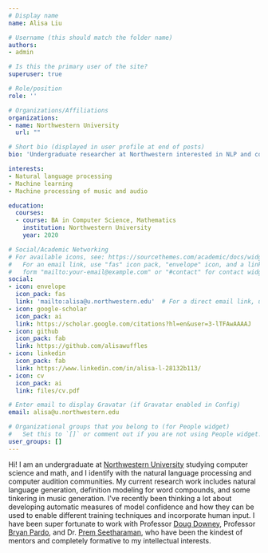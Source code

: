 ```yaml
---
# Display name
name: Alisa Liu

# Username (this should match the folder name)
authors:
- admin

# Is this the primary user of the site?
superuser: true

# Role/position
role: ''

# Organizations/Affiliations
organizations:
- name: Northwestern University
  url: ""

# Short bio (displayed in user profile at end of posts)
bio: 'Undergraduate researcher at Northwestern interested in NLP and computer processing of audio & music'

interests:
- Natural language processing
- Machine learning
- Machine processing of music and audio

education:
  courses:
  - course: BA in Computer Science, Mathematics
    institution: Northwestern University
    year: 2020

# Social/Academic Networking
# For available icons, see: https://sourcethemes.com/academic/docs/widgets/#icons
#   For an email link, use "fas" icon pack, "envelope" icon, and a link in the
#   form "mailto:your-email@example.com" or "#contact" for contact widget.
social:
- icon: envelope
  icon_pack: fas
  link: 'mailto:alisa@u.northwestern.edu'  # For a direct email link, use "mailto:test@example.org".
- icon: google-scholar
  icon_pack: ai
  link: https://scholar.google.com/citations?hl=en&user=3-lTFAwAAAAJ
- icon: github
  icon_pack: fab
  link: https://github.com/alisawuffles
- icon: linkedin
  icon_pack: fab
  link: https://www.linkedin.com/in/alisa-l-28132b113/
- icon: cv
  icon_pack: ai
  link: files/cv.pdf

# Enter email to display Gravatar (if Gravatar enabled in Config)
email: alisa@u.northwestern.edu

# Organizational groups that you belong to (for People widget)
#   Set this to `[]` or comment out if you are not using People widget.  
user_groups: []
---
```


Hi! I am an undergraduate at [Northwestern University](https://www.northwestern.edu/) studying computer science and math, and I identify with the natural language processing and computer audition communities. My current research work includes natural language generation, definition modeling for word compounds, and some tinkering in music generation. I've recently been thinking a lot about developing automatic measures of model confidence and how they can be used to enable different training techniques and incorporate human input. I have been super fortunate to work with Professor [Doug Downey](https://users.cs.northwestern.edu/~ddowney/), Professor [Bryan Pardo](https://users.cs.northwestern.edu/~pardo/), and Dr. [Prem Seetharaman](https://pseeth.github.io/), who have been the kindest of mentors and completely formative to my intellectual interests.
